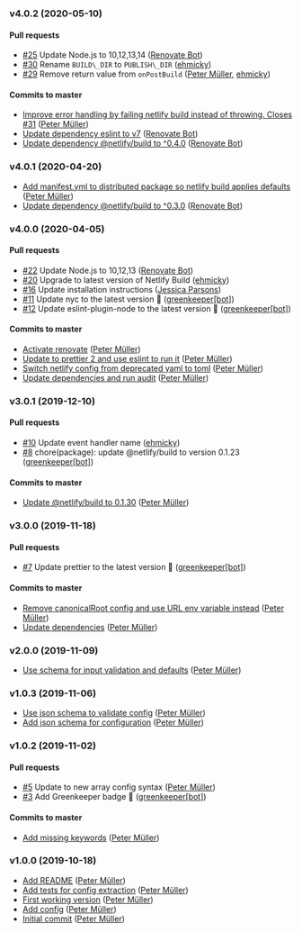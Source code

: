 ### v4.0.2 (2020-05-10)

#### Pull requests

- [#25](https://github.com/munter/netlify-plugin-subfont/pull/25) Update Node.js to 10,12,13,14 ([Renovate Bot](mailto:bot@renovateapp.com))
- [#30](https://github.com/munter/netlify-plugin-subfont/pull/30) Rename `BUILD\_DIR` to `PUBLISH\_DIR` ([ehmicky](mailto:ehmicky@gmail.com))
- [#29](https://github.com/munter/netlify-plugin-subfont/pull/29) Remove return value from `onPostBuild` ([Peter Müller](mailto:munter@fumle.dk), [ehmicky](mailto:ehmicky@gmail.com))

#### Commits to master

- [Improve error handling by failing netlify build instead of throwing. Closes \#31](https://github.com/munter/netlify-plugin-subfont/commit/aa3b4544289e73d8e2173fac7eb82965301de9d4) ([Peter Müller](mailto:munter@fumle.dk))
- [Update dependency eslint to v7](https://github.com/munter/netlify-plugin-subfont/commit/c6a83a500fee5bc893c210b5a26a07e7e0e338f1) ([Renovate Bot](mailto:bot@renovateapp.com))
- [Update dependency @netlify\/build to ^0.4.0](https://github.com/munter/netlify-plugin-subfont/commit/97ed527d04d277bc9f6b2696e4fb42fb82b1484b) ([Renovate Bot](mailto:bot@renovateapp.com))

### v4.0.1 (2020-04-20)

- [Add manifest.yml to distributed package so netlify build applies defaults](https://github.com/munter/netlify-plugin-subfont/commit/c4d4f79fdc22b688addd9cba6a6c7d9b769d1e4c) ([Peter Müller](mailto:munter@fumle.dk))
- [Update dependency @netlify\/build to ^0.3.0](https://github.com/munter/netlify-plugin-subfont/commit/a212daee334f402a118e8decbcbcfe16d005e842) ([Renovate Bot](mailto:bot@renovateapp.com))

### v4.0.0 (2020-04-05)

#### Pull requests

- [#22](https://github.com/munter/netlify-plugin-subfont/pull/22) Update Node.js to 10,12,13 ([Renovate Bot](mailto:bot@renovateapp.com))
- [#20](https://github.com/munter/netlify-plugin-subfont/pull/20) Upgrade to latest version of Netlify Build ([ehmicky](mailto:ehmicky@gmail.com))
- [#16](https://github.com/munter/netlify-plugin-subfont/pull/16) Update installation instructions ([Jessica Parsons](mailto:verythorough@users.noreply.github.com))
- [#11](https://github.com/munter/netlify-plugin-subfont/pull/11) Update nyc to the latest version 🚀 ([greenkeeper[bot]](mailto:23040076+greenkeeper[bot]@users.noreply.github.com))
- [#12](https://github.com/munter/netlify-plugin-subfont/pull/12) Update eslint-plugin-node to the latest version 🚀 ([greenkeeper[bot]](mailto:23040076+greenkeeper[bot]@users.noreply.github.com))

#### Commits to master

- [Activate renovate](https://github.com/munter/netlify-plugin-subfont/commit/b37ffd7522fc57c6cbb17db1838168bded57ade2) ([Peter Müller](mailto:munter@fumle.dk))
- [Update to prettier 2 and use eslint to run it](https://github.com/munter/netlify-plugin-subfont/commit/0f560b8cb08287485e418beb0a98cdee846ba4da) ([Peter Müller](mailto:munter@fumle.dk))
- [Switch netlify config from deprecated yaml to toml](https://github.com/munter/netlify-plugin-subfont/commit/801fe3915125ec4c2b25613d17c58f4d2f0025cf) ([Peter Müller](mailto:munter@fumle.dk))
- [Update dependencies and run audit](https://github.com/munter/netlify-plugin-subfont/commit/2c56d15445ac634c6a9521850b0968eb5cafa757) ([Peter Müller](mailto:munter@fumle.dk))

### v3.0.1 (2019-12-10)

#### Pull requests

- [#10](https://github.com/munter/netlify-plugin-subfont/pull/10) Update event handler name ([ehmicky](mailto:ehmicky@users.noreply.github.com))
- [#8](https://github.com/munter/netlify-plugin-subfont/pull/8) chore\(package\): update @netlify\/build to version 0.1.23 ([greenkeeper[bot]](mailto:23040076+greenkeeper[bot]@users.noreply.github.com))

#### Commits to master

- [Update @netlify\/build to 0.1.30](https://github.com/munter/netlify-plugin-subfont/commit/7e4aea012ac25394f72d33003621e0573361953d) ([Peter Müller](mailto:munter@fumle.dk))

### v3.0.0 (2019-11-18)

#### Pull requests

- [#7](https://github.com/munter/netlify-plugin-subfont/pull/7) Update prettier to the latest version 🚀 ([greenkeeper[bot]](mailto:23040076+greenkeeper[bot]@users.noreply.github.com))

#### Commits to master

- [Remove canonicalRoot config and use URL env variable instead](https://github.com/munter/netlify-plugin-subfont/commit/48d9277c9d27a2a9cba0034ccc6a8910be06f0fa) ([Peter Müller](mailto:munter@fumle.dk))
- [Update dependencies](https://github.com/munter/netlify-plugin-subfont/commit/c9a39dd7c5e05dfa6b00d02338033a85261adc4e) ([Peter Müller](mailto:munter@fumle.dk))

### v2.0.0 (2019-11-09)

- [Use schema for input validation and defaults](https://github.com/munter/netlify-plugin-subfont/commit/9f83827f803f1bf82334853243fb1f9b92693fb3) ([Peter Müller](mailto:munter@fumle.dk))

### v1.0.3 (2019-11-06)

- [Use json schema to validate config](https://github.com/munter/netlify-plugin-subfont/commit/3df54e0740db8e2c3149d8ecab165c995cfd4e9a) ([Peter Müller](mailto:munter@fumle.dk))
- [Add json schema for configuration](https://github.com/munter/netlify-plugin-subfont/commit/82b380a98b78179ccea0dcb221d7a8c0458c4c04) ([Peter Müller](mailto:munter@fumle.dk))

### v1.0.2 (2019-11-02)

#### Pull requests

- [#5](https://github.com/munter/netlify-plugin-subfont/pull/5) Update to new array config syntax ([Peter Müller](mailto:munter@fumle.dk))
- [#3](https://github.com/munter/netlify-plugin-subfont/pull/3) Add Greenkeeper badge 🌴 ([greenkeeper[bot]](mailto:23040076+greenkeeper[bot]@users.noreply.github.com))

#### Commits to master

- [Add missing keywords](https://github.com/munter/netlify-plugin-subfont/commit/39bebaec8da9737d7717208ee3301fb0b946c0f6) ([Peter Müller](mailto:munter@fumle.dk))

### v1.0.0 (2019-10-18)

- [Add README](https://github.com/munter/netlify-plugin-subfont/commit/dbadc0ff3d9fb22e262a9e541c785e7470ac1c22) ([Peter Müller](mailto:munter@fumle.dk))
- [Add tests for config extraction](https://github.com/munter/netlify-plugin-subfont/commit/eac3e128cc0aba5e3247b889653ea7f3277d6a7c) ([Peter Müller](mailto:munter@fumle.dk))
- [First working version](https://github.com/munter/netlify-plugin-subfont/commit/79af4da224bc04df04220a32534a2357ec85cfcd) ([Peter Müller](mailto:munter@fumle.dk))
- [Add config](https://github.com/munter/netlify-plugin-subfont/commit/85ca9968881d5a12713a257df731d232555138a3) ([Peter Müller](mailto:munter@fumle.dk))
- [Initial commit](https://github.com/munter/netlify-plugin-subfont/commit/99f51371b57b5107844d44edaf3b726280a32ea2) ([Peter Müller](mailto:munter@fumle.dk))

